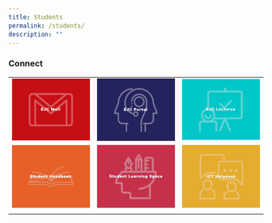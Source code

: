 ```yaml
---
title: Students
permalink: /students/
description: ""
---
```

### Connect

| |  |  |
| -------- | -------- | -------- |
| <a href="https://mail.google.com/"> <img style="width:100%" src="/images/EJC%20Mail.jpg"> </a> | <a href="https://portal.ejc.edu.sg/"> <img style="width:100%" src="/images/EJC%20portal.jpg"> </a> | <a href="https://lectures.ejc.edu.sg/"> <img style="width:100%" src="/images/EJC%20lectures.jpg"> </a> |
| <a href="https://sites.google.com/ejc.edu.sg/ejc-student-handbook/?pli=1"> <img style="width:100%" src="/images/Student%20Handbook.jpg"> </a> | <a href="https://vle.learning.moe.edu.sg/login"> <img style="width:100%" src="/images/Student%20Learning%20Space.jpg"> </a> | <a href="[ICT Helpdesk](mailto:helpdesk@ejc.edu.sg)"> <img style="width:100%" src="/images/ICT%20Helpdesk.jpg"> </a> |
| | |